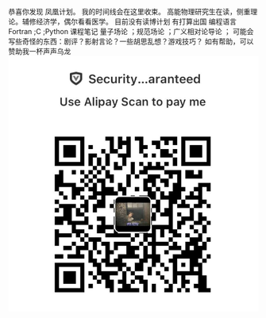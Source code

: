 恭喜你发现 凤凰计划。
我的时间线会在这里收束。
高能物理研究生在读，侧重理论。辅修经济学，偶尔看看医学。
目前没有读博计划
有打算出国
编程语言 Fortran ;C ;Python
课程笔记 量子场论 ；规范场论 ；广义相对论导论 ；
可能会写些奇怪的东西：剧评？影射言论？一些胡思乱想？游戏技巧？
如有帮助，可以赞助我一杯声声乌龙
![image](https://github.com/14sloop/git-demo-1/blob/main/alipay-re)
